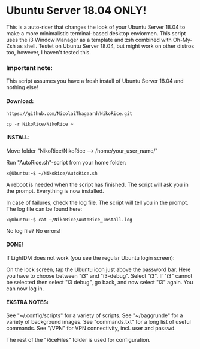 # Ubuntu Server 18.04 ONLY!		              

This is a auto-ricer that changes the look of your Ubuntu Server 18.04 to make a more minimalistic terminal-based desktop enviormen.
This script uses the i3 Window Manager as a template and zsh combined with Oh-My-Zsh as shell.
Testet on Ubuntu Server 18.04, but might work on other distros too, however, I haven't tested this.

### Important note: 

This script assumes you have a fresh install of Ubuntu Server 18.04 and nothing else!

#### Download:

```
https://github.com/NicolaiThagaard/NikoRice.git 
```
```
cp -r NikoRice/NikoRice ~
```

#### INSTALL:

Move folder "NikoRice/NikoRice --> /home/your_user_name/"

Run "AutoRice.sh"-script from your home folder:

```
x@Ubuntu:~$ ~/NikoRice/AutoRice.sh
```
 
A reboot is needed when the script has finished. 
The script will ask you in the prompt.
Everything is now installed.

In case of failures, check the log file.
The script will tell you in the prompt.
The log file can be found here:

```
x@Ubuntu:~$ cat ~/NikoRice/AutoRice_Install.log
```

No log file? No errors!

#### DONE! 

If LightDM does not work (you see the regular Ubuntu login screen):

On the lock screen, tap the Ubuntu icon just above the password bar.
Here you have to choose between "i3" and "i3-debug". Select "i3".
If "i3" cannot be selected then select "i3 debug", go back,
and now select "i3" again.
You can now log in.


#### EKSTRA NOTES:

See "~/.config/scripts" for a variety of scripts.
See "~/baggrunde" for a variety of background images.
See "commands.txt" for a long list of useful commands.
See "/VPN" for VPN connectivity, incl. user and passwd.

The rest of the "RiceFiles" folder is used for configuration.
